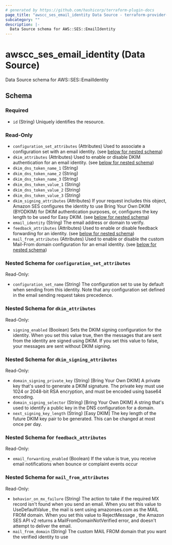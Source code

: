 ```yaml
---
# generated by https://github.com/hashicorp/terraform-plugin-docs
page_title: "awscc_ses_email_identity Data Source - terraform-provider-awscc"
subcategory: ""
description: |-
  Data Source schema for AWS::SES::EmailIdentity
---
```


# awscc_ses_email_identity (Data Source)

Data Source schema for AWS::SES::EmailIdentity



<!-- schema generated by tfplugindocs -->
## Schema

### Required

- `id` (String) Uniquely identifies the resource.

### Read-Only

- `configuration_set_attributes` (Attributes) Used to associate a configuration set with an email identity. (see [below for nested schema](#nestedatt--configuration_set_attributes))
- `dkim_attributes` (Attributes) Used to enable or disable DKIM authentication for an email identity. (see [below for nested schema](#nestedatt--dkim_attributes))
- `dkim_dns_token_name_1` (String)
- `dkim_dns_token_name_2` (String)
- `dkim_dns_token_name_3` (String)
- `dkim_dns_token_value_1` (String)
- `dkim_dns_token_value_2` (String)
- `dkim_dns_token_value_3` (String)
- `dkim_signing_attributes` (Attributes) If your request includes this object, Amazon SES configures the identity to use Bring Your Own DKIM (BYODKIM) for DKIM authentication purposes, or, configures the key length to be used for Easy DKIM. (see [below for nested schema](#nestedatt--dkim_signing_attributes))
- `email_identity` (String) The email address or domain to verify.
- `feedback_attributes` (Attributes) Used to enable or disable feedback forwarding for an identity. (see [below for nested schema](#nestedatt--feedback_attributes))
- `mail_from_attributes` (Attributes) Used to enable or disable the custom Mail-From domain configuration for an email identity. (see [below for nested schema](#nestedatt--mail_from_attributes))

<a id="nestedatt--configuration_set_attributes"></a>
### Nested Schema for `configuration_set_attributes`

Read-Only:

- `configuration_set_name` (String) The configuration set to use by default when sending from this identity. Note that any configuration set defined in the email sending request takes precedence.


<a id="nestedatt--dkim_attributes"></a>
### Nested Schema for `dkim_attributes`

Read-Only:

- `signing_enabled` (Boolean) Sets the DKIM signing configuration for the identity. When you set this value true, then the messages that are sent from the identity are signed using DKIM. If you set this value to false, your messages are sent without DKIM signing.


<a id="nestedatt--dkim_signing_attributes"></a>
### Nested Schema for `dkim_signing_attributes`

Read-Only:

- `domain_signing_private_key` (String) [Bring Your Own DKIM] A private key that's used to generate a DKIM signature. The private key must use 1024 or 2048-bit RSA encryption, and must be encoded using base64 encoding.
- `domain_signing_selector` (String) [Bring Your Own DKIM] A string that's used to identify a public key in the DNS configuration for a domain.
- `next_signing_key_length` (String) [Easy DKIM] The key length of the future DKIM key pair to be generated. This can be changed at most once per day.


<a id="nestedatt--feedback_attributes"></a>
### Nested Schema for `feedback_attributes`

Read-Only:

- `email_forwarding_enabled` (Boolean) If the value is true, you receive email notifications when bounce or complaint events occur


<a id="nestedatt--mail_from_attributes"></a>
### Nested Schema for `mail_from_attributes`

Read-Only:

- `behavior_on_mx_failure` (String) The action to take if the required MX record isn't found when you send an email. When you set this value to UseDefaultValue , the mail is sent using amazonses.com as the MAIL FROM domain. When you set this value to RejectMessage , the Amazon SES API v2 returns a MailFromDomainNotVerified error, and doesn't attempt to deliver the email.
- `mail_from_domain` (String) The custom MAIL FROM domain that you want the verified identity to use


